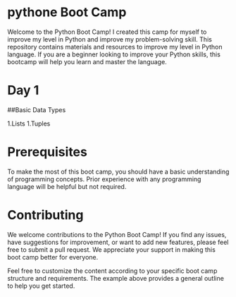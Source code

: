# pythone Boot Camp
Welcome to the Python Boot Camp! I created this camp for myself to improve my level in Python and improve my problem-solving skill. This repository contains materials and resources to improve my level in Python language. If you are a beginner looking to improve your Python skills, this bootcamp will help you learn and master the language.

# Day 1 
##Basic Data Types

1.Lists
1.Tuples


# Prerequisites
To make the most of this boot camp, you should have a basic understanding of programming concepts. Prior experience with any programming language will be helpful but not required. 

# Contributing
We welcome contributions to the Python Boot Camp! If you find any issues, have suggestions for improvement, or want to add new features, please feel free to submit a pull request. We appreciate your support in making this boot camp better for everyone.



Feel free to customize the content according to your specific boot camp structure and requirements. The example above provides a general outline to help you get started.
